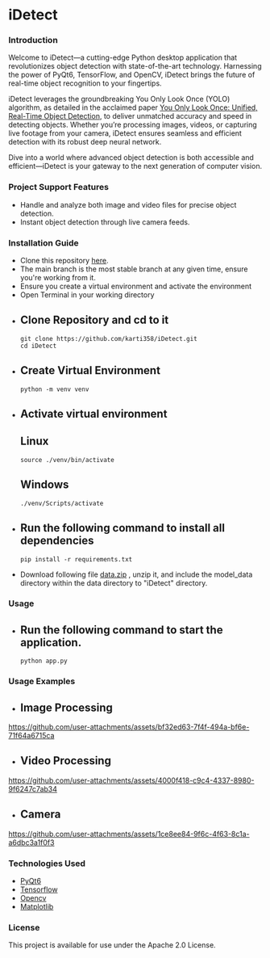 # iDetect
### Introduction
Welcome to iDetect—a cutting-edge Python desktop application that revolutionizes object detection with state-of-the-art technology. Harnessing the power of PyQt6, TensorFlow, and OpenCV, iDetect brings the future of real-time object recognition to your fingertips.

iDetect leverages the groundbreaking You Only Look Once (YOLO) algorithm, as detailed in the acclaimed paper [You Only Look Once: Unified, Real-Time Object Detection](https://arxiv.org/pdf/1506.02640), to deliver unmatched accuracy and speed in detecting objects. Whether you’re processing images, videos, or capturing live footage from your camera, iDetect ensures seamless and efficient detection with its robust deep neural network.

Dive into a world where advanced object detection is both accessible and efficient—iDetect is your gateway to the next generation of computer vision.
### Project Support Features
* Handle and analyze both image and video files for precise object detection.
* Instant object detection through live camera feeds.
### Installation Guide
* Clone this repository [here](https://github.com/karti358/iDetect.git).
* The main branch is the most stable branch at any given time, ensure you're working from it.
* Ensure you create a virtual environment and activate the environment
* Open Terminal in your working directory
* ## Clone Repository and cd to it
      git clone https://github.com/karti358/iDetect.git
      cd iDetect
* ## Create Virtual Environment
      python -m venv venv
* ## Activate virtual environment
  ## Linux
      source ./venv/bin/activate
  ## Windows
      ./venv/Scripts/activate
* ## Run the following command to install all dependencies
      pip install -r requirements.txt
* Download following file [data.zip](https://www.mediafire.com/file/6xc8mhm80pungv2/data.zip/file) , unzip it, and include the model_data directory within the data directory to "iDetect" directory.
### Usage
* ## Run the following command to start the application.
      python app.py
### Usage Examples
* ## Image Processing
https://github.com/user-attachments/assets/bf32ed63-7f4f-494a-bf6e-71f64a6715ca
* ## Video Processing
https://github.com/user-attachments/assets/4000f418-c9c4-4337-8980-9f6247c7ab34
* ## Camera
https://github.com/user-attachments/assets/1ce8ee84-9f6c-4f63-8c1a-a6dbc3a1f0f3
### Technologies Used
* [PyQt6](https://doc.qt.io/qtforpython-6/index.html#)
* [Tensorflow](https://www.tensorflow.org/api_docs/python/tf)
* [Opencv](https://docs.opencv.org/4.x/index.html)
* [Matplotlib](https://matplotlib.org/)
### License
This project is available for use under the Apache 2.0 License.
